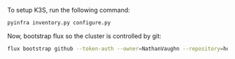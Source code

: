 To setup K3S, run the following command:

```bash
pyinfra inventory.py configure.py
```

Now, bootstrap flux so the cluster is controlled by git:

```bash
flux bootstrap github --token-auth --owner=NathanVaughn --repository=homelab-new --branch=main --path=cluster/ --personal
```
